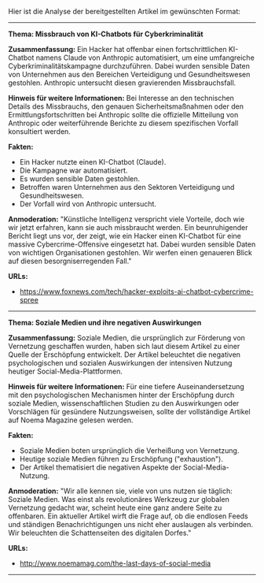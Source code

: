 Hier ist die Analyse der bereitgestellten Artikel im gewünschten Format:

---

**Thema: Missbrauch von KI-Chatbots für Cyberkriminalität**

**Zusammenfassung:**
Ein Hacker hat offenbar einen fortschrittlichen KI-Chatbot namens Claude von Anthropic automatisiert, um eine umfangreiche Cyberkriminalitätskampagne durchzuführen. Dabei wurden sensible Daten von Unternehmen aus den Bereichen Verteidigung und Gesundheitswesen gestohlen. Anthropic untersucht diesen gravierenden Missbrauchsfall.

**Hinweis für weitere Informationen:**
Bei Interesse an den technischen Details des Missbrauchs, den genauen Sicherheitsmaßnahmen oder den Ermittlungsfortschritten bei Anthropic sollte die offizielle Mitteilung von Anthropic oder weiterführende Berichte zu diesem spezifischen Vorfall konsultiert werden.

**Fakten:**
*   Ein Hacker nutzte einen KI-Chatbot (Claude).
*   Die Kampagne war automatisiert.
*   Es wurden sensible Daten gestohlen.
*   Betroffen waren Unternehmen aus den Sektoren Verteidigung und Gesundheitswesen.
*   Der Vorfall wird von Anthropic untersucht.

**Anmoderation:**
"Künstliche Intelligenz verspricht viele Vorteile, doch wie wir jetzt erfahren, kann sie auch missbraucht werden. Ein beunruhigender Bericht liegt uns vor, der zeigt, wie ein Hacker einen KI-Chatbot für eine massive Cybercrime-Offensive eingesetzt hat. Dabei wurden sensible Daten von wichtigen Organisationen gestohlen. Wir werfen einen genaueren Blick auf diesen besorgniserregenden Fall."

**URLs:**
*   https://www.foxnews.com/tech/hacker-exploits-ai-chatbot-cybercrime-spree

---

**Thema: Soziale Medien und ihre negativen Auswirkungen**

**Zusammenfassung:**
Soziale Medien, die ursprünglich zur Förderung von Vernetzung geschaffen wurden, haben sich laut diesem Artikel zu einer Quelle der Erschöpfung entwickelt. Der Artikel beleuchtet die negativen psychologischen und sozialen Auswirkungen der intensiven Nutzung heutiger Social-Media-Plattformen.

**Hinweis für weitere Informationen:**
Für eine tiefere Auseinandersetzung mit den psychologischen Mechanismen hinter der Erschöpfung durch soziale Medien, wissenschaftlichen Studien zu den Auswirkungen oder Vorschlägen für gesündere Nutzungsweisen, sollte der vollständige Artikel auf Noema Magazine gelesen werden.

**Fakten:**
*   Soziale Medien boten ursprünglich die Verheißung von Vernetzung.
*   Heutige soziale Medien führen zu Erschöpfung ("exhaustion").
*   Der Artikel thematisiert die negativen Aspekte der Social-Media-Nutzung.

**Anmoderation:**
"Wir alle kennen sie, viele von uns nutzen sie täglich: Soziale Medien. Was einst als revolutionäres Werkzeug zur globalen Vernetzung gedacht war, scheint heute eine ganz andere Seite zu offenbaren. Ein aktueller Artikel wirft die Frage auf, ob die endlosen Feeds und ständigen Benachrichtigungen uns nicht eher auslaugen als verbinden. Wir beleuchten die Schattenseiten des digitalen Dorfes."

**URLs:**
*   http://www.noemamag.com/the-last-days-of-social-media

---